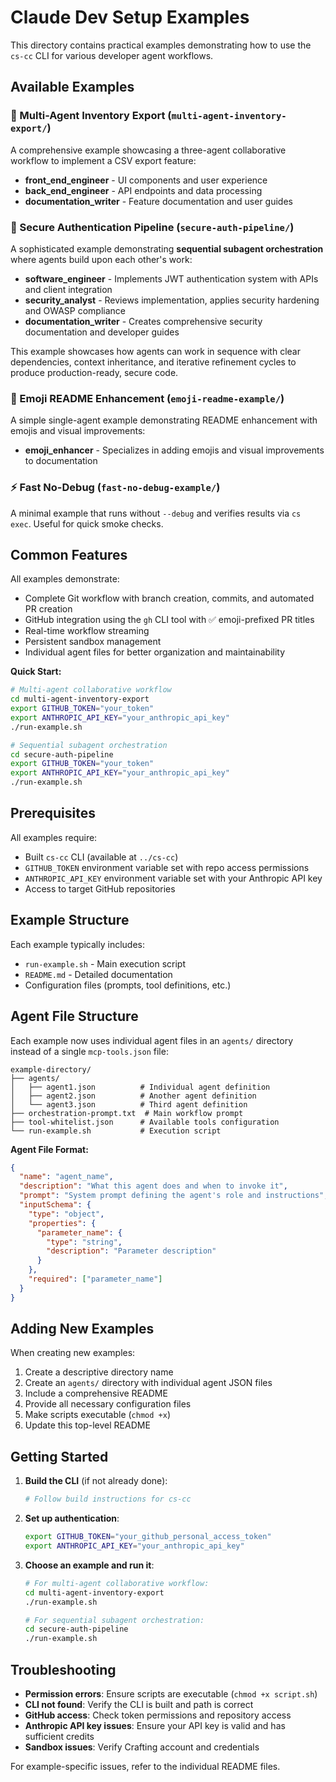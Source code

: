 # Claude Dev Setup Examples

This directory contains practical examples demonstrating how to use the `cs-cc` CLI for various developer agent workflows.

## Available Examples

### 🚀 Multi-Agent Inventory Export (`multi-agent-inventory-export/`)

A comprehensive example showcasing a three-agent collaborative workflow to implement a CSV export feature:

- **front_end_engineer** - UI components and user experience
- **back_end_engineer** - API endpoints and data processing  
- **documentation_writer** - Feature documentation and user guides

### 🔐 Secure Authentication Pipeline (`secure-auth-pipeline/`)

A sophisticated example demonstrating **sequential subagent orchestration** where agents build upon each other's work:

- **software_engineer** - Implements JWT authentication system with APIs and client integration
- **security_analyst** - Reviews implementation, applies security hardening and OWASP compliance
- **documentation_writer** - Creates comprehensive security documentation and developer guides

This example showcases how agents can work in sequence with clear dependencies, context inheritance, and iterative refinement cycles to produce production-ready, secure code.

### 📝 Emoji README Enhancement (`emoji-readme-example/`)

A simple single-agent example demonstrating README enhancement with emojis and visual improvements:

- **emoji_enhancer** - Specializes in adding emojis and visual improvements to documentation

### ⚡ Fast No-Debug (`fast-no-debug-example/`)

A minimal example that runs without `--debug` and verifies results via `cs exec`. Useful for quick smoke checks.

## Common Features

All examples demonstrate:
- Complete Git workflow with branch creation, commits, and automated PR creation
- GitHub integration using the `gh` CLI tool with ✅ emoji-prefixed PR titles
- Real-time workflow streaming
- Persistent sandbox management
- Individual agent files for better organization and maintainability

**Quick Start:**
```bash
# Multi-agent collaborative workflow
cd multi-agent-inventory-export
export GITHUB_TOKEN="your_token"
export ANTHROPIC_API_KEY="your_anthropic_api_key"
./run-example.sh

# Sequential subagent orchestration
cd secure-auth-pipeline
export GITHUB_TOKEN="your_token"
export ANTHROPIC_API_KEY="your_anthropic_api_key"
./run-example.sh
```

## Prerequisites

All examples require:
- Built `cs-cc` CLI (available at `../cs-cc`)
- `GITHUB_TOKEN` environment variable set with repo access permissions
- `ANTHROPIC_API_KEY` environment variable set with your Anthropic API key
- Access to target GitHub repositories

## Example Structure

Each example typically includes:
- `run-example.sh` - Main execution script
- `README.md` - Detailed documentation
- Configuration files (prompts, tool definitions, etc.)

## Agent File Structure

Each example now uses individual agent files in an `agents/` directory instead of a single `mcp-tools.json` file:

```
example-directory/
├── agents/
│   ├── agent1.json          # Individual agent definition
│   ├── agent2.json          # Another agent definition
│   └── agent3.json          # Third agent definition
├── orchestration-prompt.txt  # Main workflow prompt
├── tool-whitelist.json      # Available tools configuration
└── run-example.sh           # Execution script
```

**Agent File Format:**
```json
{
  "name": "agent_name",
  "description": "What this agent does and when to invoke it",
  "prompt": "System prompt defining the agent's role and instructions",
  "inputSchema": {
    "type": "object",
    "properties": {
      "parameter_name": {
        "type": "string",
        "description": "Parameter description"
      }
    },
    "required": ["parameter_name"]
  }
}
```

## Adding New Examples

When creating new examples:
1. Create a descriptive directory name
2. Create an `agents/` directory with individual agent JSON files
3. Include a comprehensive README
4. Provide all necessary configuration files
5. Make scripts executable (`chmod +x`)
6. Update this top-level README

## Getting Started

1. **Build the CLI** (if not already done):
   ```bash
   # Follow build instructions for cs-cc
   ```

2. **Set up authentication**:
   ```bash
   export GITHUB_TOKEN="your_github_personal_access_token"
   export ANTHROPIC_API_KEY="your_anthropic_api_key"
   ```

3. **Choose an example and run it**:
   ```bash
   # For multi-agent collaborative workflow:
   cd multi-agent-inventory-export
   ./run-example.sh
   
   # For sequential subagent orchestration:
   cd secure-auth-pipeline
   ./run-example.sh
   ```

## Troubleshooting

- **Permission errors**: Ensure scripts are executable (`chmod +x script.sh`)
- **CLI not found**: Verify the CLI is built and path is correct
- **GitHub access**: Check token permissions and repository access
- **Anthropic API key issues**: Ensure your API key is valid and has sufficient credits
- **Sandbox issues**: Verify Crafting account and credentials

For example-specific issues, refer to the individual README files. 